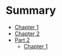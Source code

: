 # Summary

* [Chapter 1](chapter1.md)
* [Chapter 2](chapter2.md)
* [Part 2](part2/readme.md)
  * [Chapter 1](part2/chapter1.md)
